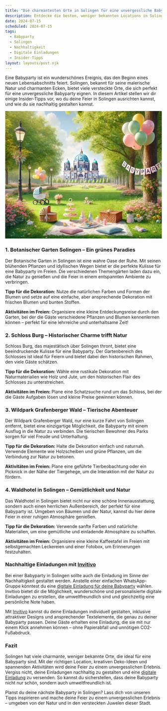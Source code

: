 ```yaml
---
title: "Die charmantesten Orte in Solingen für eine unvergessliche Babyparty: Insider-Tipps und nachhaltige Einladungen"
description: Entdecke die besten, weniger bekannten Locations in Solingen für eine einzigartige Babyparty, inklusive umweltfreundlicher Dekorationstipps und personalisierten digitalen Einladungen.
date: 2024-07-15
scheduled: 2024-07-15
tags:
  - Babyparty
  - Solingen
  - Nachhaltigkeit
  - Digitale Einladungen
  - Insider-Tipps
layout: layouts/post.njk
---
```


Eine Babyparty ist ein wunderschönes Ereignis, das den Beginn eines neuen Lebensabschnitts feiert. Solingen, bekannt für seine malerische Natur und charmanten Ecken, bietet viele versteckte Orte, die sich perfekt für eine unvergessliche Babyparty eignen. In diesem Artikel stellen wir dir einige Insider-Tipps vor, wo du deine Feier in Solingen ausrichten kannst, und wie du sie nachhaltig gestalten kannst.

![Babyparty im Park](/img/picnic-park.webp)

### 1. **Botanischer Garten Solingen – Ein grünes Paradies**

Der Botanische Garten in Solingen ist eine wahre Oase der Ruhe. Mit seinen blühenden Pflanzen und idyllischen Wegen bietet er die perfekte Kulisse für eine Babyparty im Freien. Die verschiedenen Themengärten laden dazu ein, die Natur zu genießen und die Feier in einem entspannten Ambiente zu verbringen.

**Tipp für die Dekoration:** Nutze die natürlichen Farben und Formen der Blumen und setze auf eine einfache, aber ansprechende Dekoration mit frischen Blumen und bunten Stoffen.

**Aktivitäten im Freien:** Organisiere eine kleine Entdeckungsreise durch den Garten, bei der die Gäste verschiedene Pflanzen und Blumen kennenlernen können – perfekt für eine lehrreiche und unterhaltsame Zeit!

### 2. **Schloss Burg – Historischer Charme trifft Natur**

Schloss Burg, das majestätisch über Solingen thront, bietet eine beeindruckende Kulisse für eine Babyparty. Der Gartenbereich des Schlosses ist ideal für Feiern und bietet dabei den historischen Rahmen, den viele Gäste schätzen.

**Tipp für die Dekoration:** Wähle eine rustikale Dekoration mit Naturmaterialien wie Holz und Jute, um den historischen Flair des Schlosses zu unterstreichen.

**Aktivitäten im Freien:** Plane eine Schatzsuche rund um das Schloss, bei der die Gäste Aufgaben lösen und kleine Preise gewinnen können.

### 3. **Wildpark Grafenberger Wald – Tierische Abenteuer**

Der Wildpark Grafenberger Wald, nur eine kurze Fahrt von Solingen entfernt, bietet eine einzigartige Möglichkeit, die Babyparty mit einem Ausflug in die Natur zu verbinden. Die tierischen Bewohner des Parks sorgen für viel Freude und Unterhaltung.

**Tipp für die Dekoration:** Halte die Dekoration einfach und naturnah. Verwende Elemente wie Holzscheiben und grüne Pflanzen, um die Verbindung zur Natur zu betonen.

**Aktivitäten im Freien:** Plane eine geführte Tierbeobachtung oder ein Picknick in der Nähe der Tiergehege, um die Interaktion mit der Natur zu fördern.

### 4. **Waldhotel in Solingen – Gemütlichkeit und Natur**

Das Waldhotel in Solingen bietet nicht nur eine schöne Innenausstattung, sondern auch einen herrlichen Außenbereich, der perfekt für eine Babyparty ist. Umgeben von Bäumen und der Natur, kannst du hier deine Feier in einer ruhigen Atmosphäre genießen.

**Tipp für die Dekoration:** Verwende sanfte Farben und natürliche Materialien, um eine gemütliche und einladende Atmosphäre zu schaffen.

**Aktivitäten im Freien:** Organisiere eine kleine Kaffeetafel im Freien mit selbstgemachten Leckereien und einer Fotobox, um Erinnerungen festzuhalten.

### **Nachhaltige Einladungen mit [Invitivo](https://invitivo.com/create)**

Bei einer Babyparty in Solingen sollte auch die Einladung im Sinne der Nachhaltigkeit gestaltet werden. Anstelle einer einfachen WhatsApp-Gruppe könntest du eine [digitale Einladung für deine Babyparty](https://invitivo.com/) wählen. Invitivo bietet dir die Möglichkeit, wunderschöne und personalisierte digitale Einladungen zu erstellen, die umweltfreundlich sind und gleichzeitig eine persönliche Note haben.

Mit [Invitivo](https://invitivo.com/) kannst du deine Einladungen individuell gestalten, inklusive attraktiver Designs und ansprechender Textelemente, die genau zu deiner Babyparty passen. Deine Gäste erhalten eine Einladung, die sie mit nur einem Klick annehmen können – ohne Papierabfall und unnötigen CO2-Fußabdruck.

### **Fazit**

Solingen hat viele charmante, weniger bekannte Orte, die ideal für eine Babyparty sind. Mit der richtigen Location, kreativen Deko-Ideen und spannenden Aktivitäten wird deine Feier zu einem unvergesslichen Erlebnis. Vergiss nicht, deine Einladungen nachhaltig zu gestalten und eine [digitale Einladung](https://invitivo.com) zu versenden. So kannst du sicherstellen, dass deine Babyparty nicht nur schön, sondern auch umweltfreundlich ist.

Planst du deine nächste Babyparty in Solingen? Lass dich von unseren Tipps inspirieren und mache deine Feier zu einem unvergesslichen Erlebnis – umgeben von der Natur und in den versteckten Juwelen dieser Stadt.
